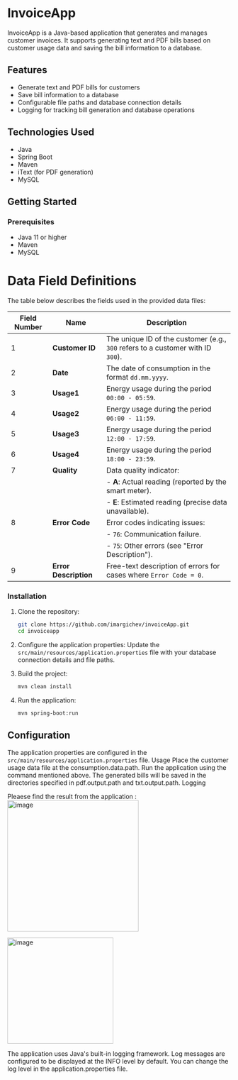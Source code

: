 # InvoiceApp

InvoiceApp is a Java-based application that generates and manages customer invoices. It supports generating text and PDF bills based on customer usage data and saving the bill information to a database.

## Features

- Generate text and PDF bills for customers
- Save bill information to a database
- Configurable file paths and database connection details
- Logging for tracking bill generation and database operations

## Technologies Used

- Java
- Spring Boot
- Maven
- iText (for PDF generation)
- MySQL 

## Getting Started

### Prerequisites

- Java 11 or higher
- Maven
- MySQL

# Data Field Definitions

The table below describes the fields used in the provided data files:

| **Field Number** | **Name**            | **Description**                                                                                  |
|-------------------|---------------------|--------------------------------------------------------------------------------------------------|
| 1                 | **Customer ID**     | The unique ID of the customer (e.g., `300` refers to a customer with ID `300`).                 |
| 2                 | **Date**            | The date of consumption in the format `dd.mm.yyyy`.                                             |
| 3                 | **Usage1**          | Energy usage during the period `00:00 - 05:59`.                                                 |
| 4                 | **Usage2**          | Energy usage during the period `06:00 - 11:59`.                                                 |
| 5                 | **Usage3**          | Energy usage during the period `12:00 - 17:59`.                                                 |
| 6                 | **Usage4**          | Energy usage during the period `18:00 - 23:59`.                                                 |
| 7                 | **Quality**         | Data quality indicator:                                                                         |
|                   |                     | - **A**: Actual reading (reported by the smart meter).                                          |
|                   |                     | - **E**: Estimated reading (precise data unavailable).                                          |
| 8                 | **Error Code**      | Error codes indicating issues:                                                                  |
|                   |                     | - `76`: Communication failure.                                                                 |
|                   |                     | - `75`: Other errors (see "Error Description").                                                 |
| 9                 | **Error Description** | Free-text description of errors for cases where `Error Code = 0`.                              |
 

### Installation

1. Clone the repository:
    ```sh
    git clone https://github.com/imargichev/invoiceApp.git
    cd invoiceapp
    ```

2. Configure the application properties:
    Update the `src/main/resources/application.properties` file with your database connection details and file paths.

3. Build the project:
    ```sh
    mvn clean install
    ```

4. Run the application:
    ```sh
    mvn spring-boot:run
    ```
    
## Configuration

The application properties are configured in the `src/main/resources/application.properties` file.
Usage
Place the customer usage data file at the consumption.data.path.
Run the application using the command mentioned above.
The generated bills will be saved in the directories specified in pdf.output.path and txt.output.path.
Logging

Pleaese find the result from the application : 
<img width="296" alt="image" src="https://github.com/user-attachments/assets/acbca8ca-cfa2-47d8-a6fb-bf96e8aa2e79">

<img width="239" alt="image" src="https://github.com/user-attachments/assets/ab4dc450-7e32-43fd-a4c0-f2b7c1dc7517">


The application uses Java's built-in logging framework. Log messages are configured to be displayed at the INFO level by default. You can change the log level in the application.properties file.




